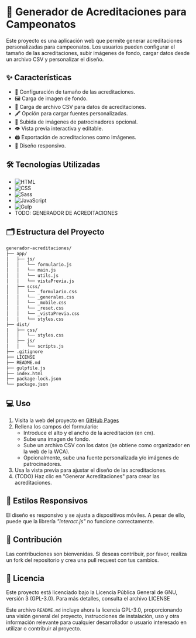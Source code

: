 # 🏅 Generador de Acreditaciones para Campeonatos

Este proyecto es una aplicación web que permite generar acreditaciones personalizadas para campeonatos. Los usuarios pueden configurar el tamaño de las acreditaciones, subir imágenes de fondo, cargar datos desde un archivo CSV y personalizar el diseño.

## ✨ Características

- 📏 Configuración de tamaño de las acreditaciones.
- 🖼️ Carga de imagen de fondo.
- 📂 Carga de archivo CSV para datos de acreditaciones.
- 🖋️ Opción para cargar fuentes personalizadas.
- 🤝 Subida de imágenes de patrocinadores opcional.
- 👁️ Vista previa interactiva y editable.
- 🖨️ Exportación de acreditaciones como imágenes.
- 📱 Diseño responsivo.

## 🛠️ Tecnologías Utilizadas

- ![HTML](https://img.shields.io/badge/HTML-E34F26?style=for-the-badge&logo=html5&logoColor=white)
- ![CSS](https://img.shields.io/badge/CSS-1572B6?style=for-the-badge&logo=css3&logoColor=white)
- ![Sass](https://img.shields.io/badge/Sass-CC6699?style=for-the-badge&logo=sass&logoColor=white)
- ![JavaScript](https://img.shields.io/badge/JavaScript-F7DF1E?style=for-the-badge&logo=javascript&logoColor=black)
- ![Gulp](https://img.shields.io/badge/Gulp-CF4647?style=for-the-badge&logo=gulp&logoColor=white)
- TODO: GENERADOR DE ACREDITACIONES

## 🗂️ Estructura del Proyecto

```txt
generador-acreditaciones/
├── app/
│   ├── js/
│   │   └── formulario.js
│   │   └── main.js
│   │   └── utils.js
│   │   └── vistaPrevia.js
|   ├── scss/
│   │   └── _formulario.css
│   │   └── _generales.css
│   │   └── _mobile.css
│   │   └── _reset.css
│   │   └── _vistaPrevia.css
│   │   └── styles.css
├── dist/
|   ├── css/
│   │   └── styles.css
│   ├── js/
│   │   └── scripts.js
├── .gitignore
├── LICENSE
├── README.md
├── gulpfile.js
├── index.html
├── package-lock.json
└── package.json
```

## 💻 Uso

1. Visita la web del proyecto en [GitHub Pages](https://manurubik.github.io/accreditation-generator)
2. Rellena los campos del formulario:
   - Introduce el alto y el ancho de la acreditación (en cm).
   - Sube una imagen de fondo.
   - Sube un archivo CSV con los datos (se obtiene como organizador en la web de la WCA).
   - Opcionalmente, sube una fuente personalizada y/o imágenes de patrocinadores.
3. Usa la vista previa para ajustar el diseño de las acreditaciones.
4. (TODO) Haz clic en "Generar Acreditaciones" para crear las acreditaciones.

## 📱 Estilos Responsivos

El diseño es responsivo y se ajusta a dispositivos móviles. A pesar de ello, puede que la librería _"interact.js"_ no funcione correctamente.

## 🤝 Contribución

Las contribuciones son bienvenidas. Si deseas contribuir, por favor, realiza un fork del repositorio y crea una pull request con tus cambios.

## 📜 Licencia

Este proyecto está licenciado bajo la Licencia Pública General de GNU, versión 3 (GPL-3.0). Para más detalles, consulta el archivo LICENSE

Este archivo `README.md` incluye ahora la licencia GPL-3.0, proporcionando una visión general del proyecto, instrucciones de instalación, uso y otra información relevante para cualquier desarrollador o usuario interesado en utilizar o contribuir al proyecto.
